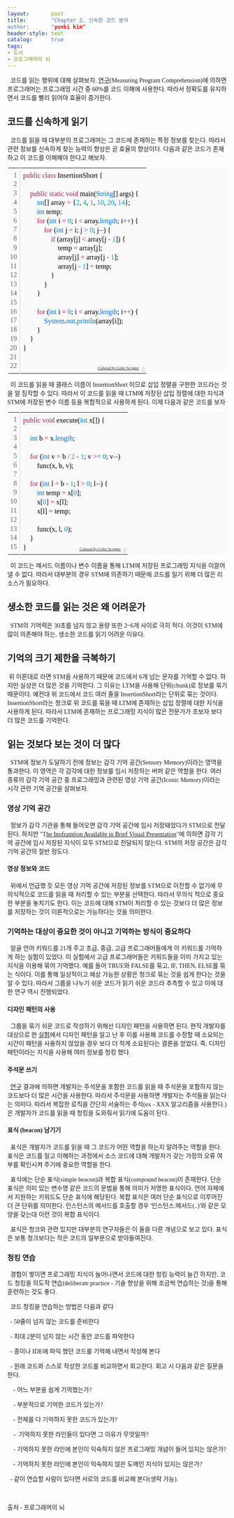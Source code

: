 ```yaml
---
layout:       post
title:        "Chapter 2. 신속한 코드 분석
author:       "yunki kim"
header-style: text
catalog:      true
tags:
- 도서
- 프로그래머의 뇌
---
```


<div class="tt_article_useless_p_margin contents_style"><p data-ke-size="size16"><span style="font-family: 'Noto Serif KR';">&nbsp; 코드를 읽는 행위에 대해 살펴보자. <a href="https://ieeexplore.ieee.org/document/7997917" target="_blank" rel="noopener">연구</a>(Measuring Program Comprehension)에 의하면 프로그래머는 프로그래밍 시간 중 60%를 코드 이해에 사용한다. 따라서 정확도를 유지하면서 코드를 빨리 읽어야 효율이 증가한다.</span></p>
<h2 data-ke-size="size26"><span style="font-family: 'Noto Serif KR';"><b>코드를 신속하게 읽기</b></span></h2>
<p data-ke-size="size16"><span style="font-family: 'Noto Serif KR';">&nbsp; 코드를 읽을 때 대부분의 프로그래머는 그 코드에 존재하는 특정 정보를 찾는다. 따라서 관련 정보를 신속하게 찾는 능력의 향상은 곧 효율의 향상이다. 다음과 같은 코드가 존재하고 이 코드를 이해해야 한다고 해보자.</span></p>
<div class="colorscripter-code" style="color: #010101; font-family: Consolas, 'Liberation Mono', Menlo, Courier, monospace !important; position: relative !important; overflow: auto;">
<table class="colorscripter-code-table" style="margin: 0; padding: 0; border: none; background-color: #fafafa; border-radius: 4px;" cellspacing="0" cellpadding="0" data-ke-align="alignLeft">
<tbody>
<tr>
<td style="padding: 6px; border-right: 2px solid #e5e5e5;">
<div style="margin: 0; padding: 0; word-break: normal; text-align: right; color: #666; font-family: Consolas, 'Liberation Mono', Menlo, Courier, monospace !important; line-height: 130%;">
<div style="line-height: 130%;"><span style="font-family: 'Noto Serif KR';">1</span></div>
<div style="line-height: 130%;"><span style="font-family: 'Noto Serif KR';">2</span></div>
<div style="line-height: 130%;"><span style="font-family: 'Noto Serif KR';">3</span></div>
<div style="line-height: 130%;"><span style="font-family: 'Noto Serif KR';">4</span></div>
<div style="line-height: 130%;"><span style="font-family: 'Noto Serif KR';">5</span></div>
<div style="line-height: 130%;"><span style="font-family: 'Noto Serif KR';">6</span></div>
<div style="line-height: 130%;"><span style="font-family: 'Noto Serif KR';">7</span></div>
<div style="line-height: 130%;"><span style="font-family: 'Noto Serif KR';">8</span></div>
<div style="line-height: 130%;"><span style="font-family: 'Noto Serif KR';">9</span></div>
<div style="line-height: 130%;"><span style="font-family: 'Noto Serif KR';">10</span></div>
<div style="line-height: 130%;"><span style="font-family: 'Noto Serif KR';">11</span></div>
<div style="line-height: 130%;"><span style="font-family: 'Noto Serif KR';">12</span></div>
<div style="line-height: 130%;"><span style="font-family: 'Noto Serif KR';">13</span></div>
<div style="line-height: 130%;"><span style="font-family: 'Noto Serif KR';">14</span></div>
<div style="line-height: 130%;"><span style="font-family: 'Noto Serif KR';">15</span></div>
<div style="line-height: 130%;"><span style="font-family: 'Noto Serif KR';">16</span></div>
<div style="line-height: 130%;"><span style="font-family: 'Noto Serif KR';">17</span></div>
<div style="line-height: 130%;"><span style="font-family: 'Noto Serif KR';">18</span></div>
<div style="line-height: 130%;"><span style="font-family: 'Noto Serif KR';">19</span></div>
<div style="line-height: 130%;"><span style="font-family: 'Noto Serif KR';">20</span></div>
<div style="line-height: 130%;"><span style="font-family: 'Noto Serif KR';">21</span></div>
<div style="line-height: 130%;"><span style="font-family: 'Noto Serif KR';">22</span></div>
</div>
</td>
<td style="padding: 6px 0; text-align: left;">
<div style="margin: 0; padding: 0; color: #010101; font-family: Consolas, 'Liberation Mono', Menlo, Courier, monospace !important; line-height: 130%;">
<div style="padding: 0 6px; white-space: pre; line-height: 130%;"><span style="font-family: 'Noto Serif KR';"><span style="color: #a71d5d;">public</span>&nbsp;<span style="color: #a71d5d;">class</span>&nbsp;InsertionShort&nbsp;{</span></div>
<div style="padding: 0 6px; white-space: pre; line-height: 130%;">&nbsp;</div>
<div style="padding: 0 6px; white-space: pre; line-height: 130%;"><span style="font-family: 'Noto Serif KR';">&nbsp;&nbsp;&nbsp;&nbsp;<span style="color: #a71d5d;">public</span>&nbsp;<span style="color: #a71d5d;">static</span>&nbsp;<span style="color: #a71d5d;">void</span>&nbsp;main(<span style="color: #066de2;">String</span>[]&nbsp;args)&nbsp;{</span></div>
<div style="padding: 0 6px; white-space: pre; line-height: 130%;"><span style="font-family: 'Noto Serif KR';">&nbsp;&nbsp;&nbsp;&nbsp;&nbsp;&nbsp;&nbsp;&nbsp;<span style="color: #066de2;">int</span>[]&nbsp;array&nbsp;<span style="color: #0086b3;"></span><span style="color: #a71d5d;">=</span>&nbsp;{<span style="color: #0099cc;">2</span>,&nbsp;<span style="color: #0099cc;">4</span>,&nbsp;<span style="color: #0099cc;">1</span>,&nbsp;<span style="color: #0099cc;">10</span>,&nbsp;<span style="color: #0099cc;">20</span>,&nbsp;<span style="color: #0099cc;">14</span>};</span></div>
<div style="padding: 0 6px; white-space: pre; line-height: 130%;"><span style="font-family: 'Noto Serif KR';">&nbsp;&nbsp;&nbsp;&nbsp;&nbsp;&nbsp;&nbsp;&nbsp;<span style="color: #066de2;">int</span>&nbsp;temp;</span></div>
<div style="padding: 0 6px; white-space: pre; line-height: 130%;"><span style="font-family: 'Noto Serif KR';">&nbsp;&nbsp;&nbsp;&nbsp;&nbsp;&nbsp;&nbsp;&nbsp;<span style="color: #a71d5d;">for</span>&nbsp;(<span style="color: #066de2;">int</span>&nbsp;i&nbsp;<span style="color: #0086b3;"></span><span style="color: #a71d5d;">=</span>&nbsp;<span style="color: #0099cc;">0</span>;&nbsp;i&nbsp;<span style="color: #0086b3;"></span><span style="color: #a71d5d;">&lt;</span>&nbsp;array.<span style="color: #066de2;">length</span>;&nbsp;i<span style="color: #0086b3;"></span><span style="color: #a71d5d;">+</span><span style="color: #0086b3;"></span><span style="color: #a71d5d;">+</span>)&nbsp;{</span></div>
<div style="padding: 0 6px; white-space: pre; line-height: 130%;"><span style="font-family: 'Noto Serif KR';">&nbsp;&nbsp;&nbsp;&nbsp;&nbsp;&nbsp;&nbsp;&nbsp;&nbsp;&nbsp;&nbsp;&nbsp;<span style="color: #a71d5d;">for</span>&nbsp;(<span style="color: #066de2;">int</span>&nbsp;j&nbsp;<span style="color: #0086b3;"></span><span style="color: #a71d5d;">=</span>&nbsp;i;&nbsp;j&nbsp;<span style="color: #0086b3;"></span><span style="color: #a71d5d;">&gt;</span>&nbsp;<span style="color: #0099cc;">0</span>;&nbsp;j<span style="color: #0086b3;"></span><span style="color: #a71d5d;">-</span><span style="color: #0086b3;"></span><span style="color: #a71d5d;">-</span>)&nbsp;{</span></div>
<div style="padding: 0 6px; white-space: pre; line-height: 130%;"><span style="font-family: 'Noto Serif KR';">&nbsp;&nbsp;&nbsp;&nbsp;&nbsp;&nbsp;&nbsp;&nbsp;&nbsp;&nbsp;&nbsp;&nbsp;&nbsp;&nbsp;&nbsp;&nbsp;<span style="color: #a71d5d;">if</span>&nbsp;(array[j]&nbsp;<span style="color: #0086b3;"></span><span style="color: #a71d5d;">&lt;</span>&nbsp;array[j&nbsp;<span style="color: #0086b3;"></span><span style="color: #a71d5d;">-</span>&nbsp;<span style="color: #0099cc;">1</span>])&nbsp;{</span></div>
<div style="padding: 0 6px; white-space: pre; line-height: 130%;"><span style="font-family: 'Noto Serif KR';">&nbsp;&nbsp;&nbsp;&nbsp;&nbsp;&nbsp;&nbsp;&nbsp;&nbsp;&nbsp;&nbsp;&nbsp;&nbsp;&nbsp;&nbsp;&nbsp;&nbsp;&nbsp;&nbsp;&nbsp;temp&nbsp;<span style="color: #0086b3;"></span><span style="color: #a71d5d;">=</span>&nbsp;array[j];</span></div>
<div style="padding: 0 6px; white-space: pre; line-height: 130%;"><span style="font-family: 'Noto Serif KR';">&nbsp;&nbsp;&nbsp;&nbsp;&nbsp;&nbsp;&nbsp;&nbsp;&nbsp;&nbsp;&nbsp;&nbsp;&nbsp;&nbsp;&nbsp;&nbsp;&nbsp;&nbsp;&nbsp;&nbsp;array[j]&nbsp;<span style="color: #0086b3;"></span><span style="color: #a71d5d;">=</span>&nbsp;array[j&nbsp;<span style="color: #0086b3;"></span><span style="color: #a71d5d;">-</span>&nbsp;<span style="color: #0099cc;">1</span>];</span></div>
<div style="padding: 0 6px; white-space: pre; line-height: 130%;"><span style="font-family: 'Noto Serif KR';">&nbsp;&nbsp;&nbsp;&nbsp;&nbsp;&nbsp;&nbsp;&nbsp;&nbsp;&nbsp;&nbsp;&nbsp;&nbsp;&nbsp;&nbsp;&nbsp;&nbsp;&nbsp;&nbsp;&nbsp;array[j&nbsp;<span style="color: #0086b3;"></span><span style="color: #a71d5d;">-</span>&nbsp;<span style="color: #0099cc;">1</span>]&nbsp;<span style="color: #0086b3;"></span><span style="color: #a71d5d;">=</span>&nbsp;temp;</span></div>
<div style="padding: 0 6px; white-space: pre; line-height: 130%;"><span style="font-family: 'Noto Serif KR';">&nbsp;&nbsp;&nbsp;&nbsp;&nbsp;&nbsp;&nbsp;&nbsp;&nbsp;&nbsp;&nbsp;&nbsp;&nbsp;&nbsp;&nbsp;&nbsp;}</span></div>
<div style="padding: 0 6px; white-space: pre; line-height: 130%;"><span style="font-family: 'Noto Serif KR';">&nbsp;&nbsp;&nbsp;&nbsp;&nbsp;&nbsp;&nbsp;&nbsp;&nbsp;&nbsp;&nbsp;&nbsp;}</span></div>
<div style="padding: 0 6px; white-space: pre; line-height: 130%;"><span style="font-family: 'Noto Serif KR';">&nbsp;&nbsp;&nbsp;&nbsp;&nbsp;&nbsp;&nbsp;&nbsp;}</span></div>
<div style="padding: 0 6px; white-space: pre; line-height: 130%;">&nbsp;</div>
<div style="padding: 0 6px; white-space: pre; line-height: 130%;"><span style="font-family: 'Noto Serif KR';">&nbsp;&nbsp;&nbsp;&nbsp;&nbsp;&nbsp;&nbsp;&nbsp;<span style="color: #a71d5d;">for</span>&nbsp;(<span style="color: #066de2;">int</span>&nbsp;i&nbsp;<span style="color: #0086b3;"></span><span style="color: #a71d5d;">=</span>&nbsp;<span style="color: #0099cc;">0</span>;&nbsp;i&nbsp;<span style="color: #0086b3;"></span><span style="color: #a71d5d;">&lt;</span>&nbsp;array.<span style="color: #066de2;">length</span>;&nbsp;i<span style="color: #0086b3;"></span><span style="color: #a71d5d;">+</span><span style="color: #0086b3;"></span><span style="color: #a71d5d;">+</span>)&nbsp;{</span></div>
<div style="padding: 0 6px; white-space: pre; line-height: 130%;"><span style="font-family: 'Noto Serif KR';">&nbsp;&nbsp;&nbsp;&nbsp;&nbsp;&nbsp;&nbsp;&nbsp;&nbsp;&nbsp;&nbsp;&nbsp;<span style="color: #066de2;">System</span>.<span style="color: #066de2;">out</span>.<span style="color: #066de2;">println</span>(array[i]);</span></div>
<div style="padding: 0 6px; white-space: pre; line-height: 130%;"><span style="font-family: 'Noto Serif KR';">&nbsp;&nbsp;&nbsp;&nbsp;&nbsp;&nbsp;&nbsp;&nbsp;}</span></div>
<div style="padding: 0 6px; white-space: pre; line-height: 130%;"><span style="font-family: 'Noto Serif KR';">&nbsp;&nbsp;&nbsp;&nbsp;}</span></div>
<div style="padding: 0 6px; white-space: pre; line-height: 130%;"><span style="font-family: 'Noto Serif KR';">}</span></div>
<div style="padding: 0 6px; white-space: pre; line-height: 130%;">&nbsp;</div>
<div style="padding: 0 6px; white-space: pre; line-height: 130%;">&nbsp;</div>
</div>
<div style="text-align: right; margin-top: -13px; margin-right: 5px; font-size: 9px; font-style: italic;"><span style="font-family: 'Noto Serif KR';"><a style="color: #e5e5e5text-decoration:none;" href="http://colorscripter.com/info#e" target="_blank" rel="noopener">Colored by Color Scripter</a></span></div>
</td>
<td style="vertical-align: bottom; padding: 0 2px 4px 0;"><span style="font-family: 'Noto Serif KR';"><a style="text-decoration: none; color: white;" href="http://colorscripter.com/info#e" target="_blank" rel="noopener"><span style="font-size: 9px; word-break: normal; background-color: #e5e5e5; color: white; border-radius: 10px; padding: 1px;">cs</span></a></span></td>
</tr>
</tbody>
</table>
</div>
<p data-ke-size="size16"><span style="font-family: 'Noto Serif KR';">&nbsp; 이 코드를 읽을 때 클래스 이름이 InsertionShort 이므로 삽입 정렬을 구현한 코드라는 것을 알 짐작할 수 있다. 따라서 이 코드를 읽을 때 LTM에 저장된 삽입 정렬에 대한 지식과 STM에 저장된 변수 이름 등을 복합적으로 사용하게 된다. 이제 다음과 같은 코드를 보자</span></p>
<div class="colorscripter-code" style="color: #010101; font-family: Consolas, 'Liberation Mono', Menlo, Courier, monospace !important; position: relative !important; overflow: auto;">
<table class="colorscripter-code-table" style="margin: 0; padding: 0; border: none; background-color: #fafafa; border-radius: 4px;" cellspacing="0" cellpadding="0" data-ke-align="alignLeft">
<tbody>
<tr>
<td style="padding: 6px; border-right: 2px solid #e5e5e5;">
<div style="margin: 0; padding: 0; word-break: normal; text-align: right; color: #666; font-family: Consolas, 'Liberation Mono', Menlo, Courier, monospace !important; line-height: 130%;">
<div style="line-height: 130%;"><span style="font-family: 'Noto Serif KR';">1</span></div>
<div style="line-height: 130%;"><span style="font-family: 'Noto Serif KR';">2</span></div>
<div style="line-height: 130%;"><span style="font-family: 'Noto Serif KR';">3</span></div>
<div style="line-height: 130%;"><span style="font-family: 'Noto Serif KR';">4</span></div>
<div style="line-height: 130%;"><span style="font-family: 'Noto Serif KR';">5</span></div>
<div style="line-height: 130%;"><span style="font-family: 'Noto Serif KR';">6</span></div>
<div style="line-height: 130%;"><span style="font-family: 'Noto Serif KR';">7</span></div>
<div style="line-height: 130%;"><span style="font-family: 'Noto Serif KR';">8</span></div>
<div style="line-height: 130%;"><span style="font-family: 'Noto Serif KR';">9</span></div>
<div style="line-height: 130%;"><span style="font-family: 'Noto Serif KR';">10</span></div>
<div style="line-height: 130%;"><span style="font-family: 'Noto Serif KR';">11</span></div>
<div style="line-height: 130%;"><span style="font-family: 'Noto Serif KR';">12</span></div>
<div style="line-height: 130%;"><span style="font-family: 'Noto Serif KR';">13</span></div>
<div style="line-height: 130%;"><span style="font-family: 'Noto Serif KR';">14</span></div>
<div style="line-height: 130%;"><span style="font-family: 'Noto Serif KR';">15</span></div>
</div>
</td>
<td style="padding: 6px 0; text-align: left;">
<div style="margin: 0; padding: 0; color: #010101; font-family: Consolas, 'Liberation Mono', Menlo, Courier, monospace !important; line-height: 130%;">
<div style="padding: 0 6px; white-space: pre; line-height: 130%;"><span style="font-family: 'Noto Serif KR';"><span style="color: #a71d5d;">public</span>&nbsp;<span style="color: #a71d5d;">void</span>&nbsp;execute(<span style="color: #066de2;">int</span>&nbsp;x[])&nbsp;{</span></div>
<div style="padding: 0 6px; white-space: pre; line-height: 130%;">&nbsp;</div>
<div style="padding: 0 6px; white-space: pre; line-height: 130%;"><span style="font-family: 'Noto Serif KR';">&nbsp;&nbsp;&nbsp;&nbsp;<span style="color: #066de2;">int</span>&nbsp;b&nbsp;<span style="color: #0086b3;"></span><span style="color: #a71d5d;">=</span>&nbsp;x.<span style="color: #066de2;">length</span>;</span></div>
<div style="padding: 0 6px; white-space: pre; line-height: 130%;">&nbsp;</div>
<div style="padding: 0 6px; white-space: pre; line-height: 130%;"><span style="font-family: 'Noto Serif KR';">&nbsp;&nbsp;&nbsp;&nbsp;<span style="color: #a71d5d;">for</span>&nbsp;(<span style="color: #066de2;">int</span>&nbsp;v&nbsp;<span style="color: #0086b3;"></span><span style="color: #a71d5d;">=</span>&nbsp;b&nbsp;<span style="color: #0086b3;"></span><span style="color: #a71d5d;">/</span>&nbsp;<span style="color: #0099cc;">2</span>&nbsp;<span style="color: #0086b3;"></span><span style="color: #a71d5d;">-</span>&nbsp;<span style="color: #0099cc;">1</span>;&nbsp;v&nbsp;<span style="color: #0086b3;"></span><span style="color: #a71d5d;">&gt;</span><span style="color: #0086b3;"></span><span style="color: #a71d5d;">=</span>&nbsp;<span style="color: #0099cc;">0</span>;&nbsp;v<span style="color: #0086b3;"></span><span style="color: #a71d5d;">-</span><span style="color: #0086b3;"></span><span style="color: #a71d5d;">-</span>)</span></div>
<div style="padding: 0 6px; white-space: pre; line-height: 130%;"><span style="font-family: 'Noto Serif KR';">&nbsp;&nbsp;&nbsp;&nbsp;&nbsp;&nbsp;&nbsp;&nbsp;func(x,&nbsp;b,&nbsp;v);</span></div>
<div style="padding: 0 6px; white-space: pre; line-height: 130%;">&nbsp;</div>
<div style="padding: 0 6px; white-space: pre; line-height: 130%;"><span style="font-family: 'Noto Serif KR';">&nbsp;&nbsp;&nbsp;&nbsp;<span style="color: #a71d5d;">for</span>&nbsp;(<span style="color: #066de2;">int</span>&nbsp;l&nbsp;<span style="color: #0086b3;"></span><span style="color: #a71d5d;">=</span>&nbsp;b&nbsp;<span style="color: #0086b3;"></span><span style="color: #a71d5d;">-</span>&nbsp;<span style="color: #0099cc;">1</span>;&nbsp;l&nbsp;<span style="color: #0086b3;"></span><span style="color: #a71d5d;">&gt;</span>&nbsp;<span style="color: #0099cc;">0</span>;&nbsp;l<span style="color: #0086b3;"></span><span style="color: #a71d5d;">-</span><span style="color: #0086b3;"></span><span style="color: #a71d5d;">-</span>)&nbsp;{</span></div>
<div style="padding: 0 6px; white-space: pre; line-height: 130%;"><span style="font-family: 'Noto Serif KR';">&nbsp;&nbsp;&nbsp;&nbsp;&nbsp;&nbsp;&nbsp;&nbsp;<span style="color: #066de2;">int</span>&nbsp;temp&nbsp;<span style="color: #0086b3;"></span><span style="color: #a71d5d;">=</span>&nbsp;x[<span style="color: #0099cc;">0</span>];</span></div>
<div style="padding: 0 6px; white-space: pre; line-height: 130%;"><span style="font-family: 'Noto Serif KR';">&nbsp;&nbsp;&nbsp;&nbsp;&nbsp;&nbsp;&nbsp;&nbsp;x[<span style="color: #0099cc;">0</span>]&nbsp;<span style="color: #0086b3;"></span><span style="color: #a71d5d;">=</span>&nbsp;x[l];</span></div>
<div style="padding: 0 6px; white-space: pre; line-height: 130%;"><span style="font-family: 'Noto Serif KR';">&nbsp;&nbsp;&nbsp;&nbsp;&nbsp;&nbsp;&nbsp;&nbsp;x[l]&nbsp;<span style="color: #0086b3;"></span><span style="color: #a71d5d;">=</span>&nbsp;temp;</span></div>
<div style="padding: 0 6px; white-space: pre; line-height: 130%;">&nbsp;</div>
<div style="padding: 0 6px; white-space: pre; line-height: 130%;"><span style="font-family: 'Noto Serif KR';">&nbsp;&nbsp;&nbsp;&nbsp;&nbsp;&nbsp;&nbsp;&nbsp;func(x,&nbsp;l,&nbsp;<span style="color: #0099cc;">0</span>);</span></div>
<div style="padding: 0 6px; white-space: pre; line-height: 130%;"><span style="font-family: 'Noto Serif KR';">&nbsp;&nbsp;&nbsp;&nbsp;}</span></div>
<div style="padding: 0 6px; white-space: pre; line-height: 130%;"><span style="font-family: 'Noto Serif KR';">}</span></div>
</div>
<div style="text-align: right; margin-top: -13px; margin-right: 5px; font-size: 9px; font-style: italic;"><span style="font-family: 'Noto Serif KR';"><a style="color: #e5e5e5text-decoration:none;" href="http://colorscripter.com/info#e" target="_blank" rel="noopener">Colored by Color Scripter</a></span></div>
</td>
<td style="vertical-align: bottom; padding: 0 2px 4px 0;"><span style="font-family: 'Noto Serif KR';"><a style="text-decoration: none; color: white;" href="http://colorscripter.com/info#e" target="_blank" rel="noopener"><span style="font-size: 9px; word-break: normal; background-color: #e5e5e5; color: white; border-radius: 10px; padding: 1px;">cs</span></a></span></td>
</tr>
</tbody>
</table>
</div>
<p data-ke-size="size16"><span style="font-family: 'Noto Serif KR';">&nbsp; 이 코드는 메서드 이름이나 변수 이름을 통해 LTM에 저장된 프로그래밍 지식을 이끌어낼 수 없다. 따라서 대부분의 경우 STM에 의존하기 때문에 코드를 일기 위해 더 많은 리소스가 필요하다.</span></p>
<h2 data-ke-size="size26"><span style="font-family: 'Noto Serif KR';"><b>생소한 코드를 읽는 것은 왜 어려운가</b></span></h2>
<p data-ke-size="size16"><span style="font-family: 'Noto Serif KR';"><b>&nbsp;&nbsp;</b>STM의 기억력은 30초를 넘지 않고 용량 또한 2~6개 사이로&nbsp;극히 적다. 이것이 STM에 많이 의존해야 하는, 생소한 코드를 읽기 어려운 이유다.</span></p>
<h2 data-ke-size="size26"><span style="font-family: 'Noto Serif KR';"><b>기억의 크기 제한을 극복하기</b></span></h2>
<p data-ke-size="size16"><span style="font-family: 'Noto Serif KR';">&nbsp;위 이론대로 라면 STM을 사용하기 때문에 코드에서 6개 넘는 문자를 기억할 수 없다. 하지만 실상은 더 많은 것을 기억한다. 그 이유는 LTM을 사용해 단위(chunk)로 정보를 묶기 때문이다. 예컨대 위 코드에서 코드 여러 줄을 InsertionShort라는 단위로 묶는 것이다. InsertionShort라는 청크로 위 코드를 묶을 때 LTM에 존재하는 삽입 정렬에 대한 지식을 사용하게 된다. 따라서 LTM에 존재하는 프로그래밍 지식이 많은 전문가가 초보자 보다 더 많은 코드를 기억한다.</span></p>
<h2 data-ke-size="size26"><span style="font-family: 'Noto Serif KR';"><b>읽는 것보다 보는 것이 더 많다</b></span></h2>
<p data-ke-size="size16"><span style="font-family: 'Noto Serif KR';">&nbsp; STM에 정보가 도달하기 전에 정보는 감각 기억 공간(Sensory Memory)이라는 영역을 통과한다. 이 영역은 각 감각에 대한 정보를 임시 저장하는 버퍼 같은 역할을 한다. 여러 종류의 감각 기억 공간 중 프로그래밍과 관련된 영상 기억 공간(Iconic Memory)이라는 시각 관련 기억 공간을 살펴보자.</span></p>
<h3 data-ke-size="size23"><span style="font-family: 'Noto Serif KR';"><b>영상 기억 공간</b></span></h3>
<p data-ke-size="size16"><span style="font-family: 'Noto Serif KR';"><b>&nbsp;&nbsp;</b>정보가 감각 기관을 통해 들어오면 감각 기억 공간에 임시 저장돼었다가 STM으로 전달된다. 하지만 "T<a href="https://psycnet.apa.org/record/2011-17733-001" target="_blank" rel="noopener">he Inoframtion Available in Brief Visual Presentation</a>"에 의하면 감각 기억 공간에 임시 저장된 지식이 모두 STM으로 전달되지 않는다. STM의 저장 공간은 감각 기억 공간의 절반 정도다.</span></p>
<h4 data-ke-size="size20"><span style="font-family: 'Noto Serif KR';"><b>영상 정보와 코드</b></span></h4>
<p data-ke-size="size16"><span style="font-family: 'Noto Serif KR';">&nbsp; 위에서 언급했 듯 모든 영상 기억 공간에 저장된 정보를 STM으로 이전할 수 없기에 무의식적으로 코드를 읽을 때 처리할 수 있는 부분을 선택한다. 따라서 무의식 적으로 중요한 부분을 놓치기도 한다. 이는 코드에 대해 STM이 처리할 수 있는 것보다 더 많은 정보를 저장하는 것이 이론적으로는 가능하다는 것을 의미한다.</span></p>
<h3 data-ke-size="size23"><span style="font-family: 'Noto Serif KR';"><b>기억하는 대상이 중요한 것이 아니고 기억하는 방식이 중요하다</b></span></h3>
<p data-ke-size="size16"><span style="font-family: 'Noto Serif KR';"><b>&nbsp;&nbsp;</b>알골 언어 키워드를 21개 주고 초급, 중급, 고급 프로그래머들에게 이 키워드를 기억하게 하는 실험이 있었다. 이 실험에서 고급 프로그래머들은 키워드들을 이미 가지고 있는 지식을 이용해 묶어 기억했다. 예를 들어 TRUE와 FALSE를 묶고, IF, THEN, ELSE를 묶는 식이다. 이를 통해 일상적이고 예상 가능한 상황은 청크로 묶는 것을 쉽게 한다는 것을 알 수 있다. 따라서 그룹을 나누기 쉬운 코드가 읽기 쉬운 코드라 추측할 수 있고 이에 대한 연구 역시 진행되었다.</span></p>
<h4 data-ke-size="size20"><span style="font-family: 'Noto Serif KR';"><b>디자인 패턴의 사용</b></span></h4>
<p data-ke-size="size16"><span style="font-family: 'Noto Serif KR';"><b>&nbsp;&nbsp;</b>그룹을 묶기 쉬운 코드로 작성하기 위해선 디자인 패턴을 사용하면 된다. 현직 개발자를 대상으로 한 <a href="https://link.springer.com/article/10.1023/B:EMSE.0000027778.69251.1f" target="_blank" rel="noopener">실험</a>에서 디자인 패턴을 알고 난 후 이를 사용해 코드를 수정할 때 소요되는 시간이 패턴을 사용하지 않았을 경우 보다 더 적게 소요된다는 결론을 얻었다. 즉, 디자인 패턴이라는 지식을 사용해 여러 정보를 청킹 했다.</span></p>
<h4 data-ke-size="size20"><span style="font-family: 'Noto Serif KR';"><b>주석문 쓰기</b></span></h4>
<p data-ke-size="size16"><span style="font-family: 'Noto Serif KR';">&nbsp; <a href="https://ieeexplore.ieee.org/document/48797" target="_blank" rel="noopener">연구</a> 결과에 의하면 개발자는 주석문을 포함한 코드를 읽을 때 주석문을 포함하지 않는 코드보다 더 많은 시간을 사용한다. 따라서 주석문을 사용하면 개발자는 주석들을 읽는다는 의미다. 따라서 복잡한 로직을 간단히 서술하는 주석(ex - XXX 알고리즘을 사용한다.)은 개발자가 코드를 읽을 때 청킹을 도와줘서 읽기에 도움이 된다.</span></p>
<h4 data-ke-size="size20"><span style="font-family: 'Noto Serif KR';"><b>표식 (beacon) 남기기</b><b></b></span></h4>
<p data-ke-size="size16"><span style="font-family: 'Noto Serif KR';">&nbsp; 표식은 개발자가 코드를 읽을 때 그 코드가 어떤 역할을 하는지 알려주는 역할을 한다. 표식은 코드를 일고 이해하는 과정에서 소스 코드에 대해 개발자가 갖는 가정의 오류 여부를 확인시켜 주기에 중요한 역할을 한다.</span></p>
<p data-ke-size="size16"><span style="font-family: 'Noto Serif KR';">&nbsp; 표식에는 단순 표식(simple beacon)과 복합 표식(compound beacon)이 존재한다. 단순 표식은 의미 있는 변수명 같은 코드의 문법을 통해 의미가 저명한 표식이다. 언어 자체에서 지원하는 키워드도 단순 표식에 해당된다. 복합 표식은 여러 단순 표식으로 이루어진 더 큰 단위를 의미한다. 인스턴스의 메서드를 호출할 경우 '인스턴스.메서드(..)'와 같은 모양을 갖는대 이런 것이 복합 표식이다.&nbsp;</span></p>
<p data-ke-size="size16"><span style="font-family: 'Noto Serif KR';">&nbsp; 표식은 청크와 관련 있지만 대부분의 연구자들은 이 둘을 다른 개념으로 보고 있다. 표식은 보통 청크보다는 작은 코드의 일부분으로 받아들여진다.</span></p>
<h3 data-ke-size="size23"><span style="font-family: 'Noto Serif KR';"><b>청킹 연습</b></span></h3>
<p data-ke-size="size16"><span style="font-family: 'Noto Serif KR';">&nbsp; 경험이 쌓이면 프로그래밍 지식이 늘어나면서 코드에 대한 청킹 능력이 늘긴 하지만, 코드 청킹을 의도적 연습(deliberate practice - 기술 향상을 위해 조금씩 연습하는 것)을 통해 훈련하는 것도 좋다.</span></p>
<p data-ke-size="size16"><span style="font-family: 'Noto Serif KR';">&nbsp; 코드 청킹을 연습하는 방법은 다음과 같다</span></p>
<p data-ke-size="size16"><span style="font-family: 'Noto Serif KR';">&nbsp; - 50줄이 넘지 않는 코드를 준비한다</span></p>
<p data-ke-size="size16"><span style="font-family: 'Noto Serif KR';">&nbsp; - 최대 2분이 넘지 않는 시간 동안 코드를 파악한다</span></p>
<p data-ke-size="size16"><span style="font-family: 'Noto Serif KR';">&nbsp; - 종이나 IDE에 파익 했던 코드를 기억해 내면서 작성해 본다</span></p>
<p data-ke-size="size16"><span style="font-family: 'Noto Serif KR';">&nbsp; - 원래 코드와 스스로 작성한 코드를 비교하면서 회고한다. 회고 시 다음과 같은 질문을 한다.</span></p>
<p data-ke-size="size16"><span style="font-family: 'Noto Serif KR';">&nbsp; &nbsp; - 어느 부분을 쉽게 기억했는가?</span></p>
<p data-ke-size="size16"><span style="font-family: 'Noto Serif KR';">&nbsp; &nbsp; - 부분적으로 기억한 코드가 있는가?</span></p>
<p data-ke-size="size16"><span style="font-family: 'Noto Serif KR';">&nbsp; &nbsp; - 전체를 다 기억하지 못한 코드가 있는가?</span></p>
<p data-ke-size="size16"><span style="font-family: 'Noto Serif KR';">&nbsp; &nbsp; -&nbsp; 기억하지 못한 라인들이 있다면 그 이유가 무엇일까?</span></p>
<p data-ke-size="size16"><span style="font-family: 'Noto Serif KR';">&nbsp; &nbsp; - 기억하지 못한 라인에 본인이 익숙하지 않은 프로그래밍 개념이 들어 있지는 않은가?</span></p>
<p data-ke-size="size16"><span style="font-family: 'Noto Serif KR';">&nbsp; &nbsp; - 기억하지 못한 라인에 본인이 익숙하지 않은 도메인 지식이 있지는 않은가?</span></p>
<p data-ke-size="size16"><span style="font-family: 'Noto Serif KR';">&nbsp; - 같이 연습할 사람이 있다면 서로의 코드를 비교해 본다(생략 가능).</span></p>
<p data-ke-size="size16">&nbsp;</p>
<p data-ke-size="size16"><span style="font-family: 'Noto Serif KR';">출처 - 프로그래머의 뇌</span></p>
<p data-ke-size="size16">&nbsp;</p></div>